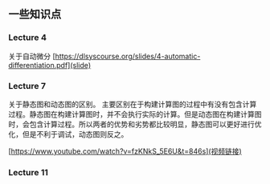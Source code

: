 ## 一些知识点

### Lecture 4

关于自动微分
[https://dlsyscourse.org/slides/4-automatic-differentiation.pdf](slide)

### Lecture 7

关于静态图和动态图的区别。
主要区别在于构建计算图的过程中有没有包含计算过程。静态图在构建计算图时，并不会执行实际的计算。但是动态图在构建计算图时，会包含计算过程。所以两者的优势和劣势都比较明显，静态图可以更好进行优化，但是不利于调试，动态图则反之。

[https://www.youtube.com/watch?v=fzKNkS_5E6U&t=846s](视频链接)

### Lecture 11